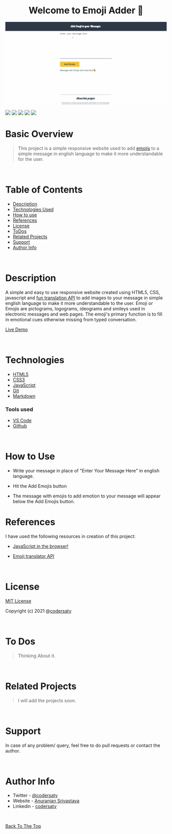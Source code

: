 <h1 align="center" id="top">Welcome to Emoji Adder 👋</h1>
<p align="center"><img src="demo.gif"></p>

![](https://img.shields.io/badge/CSS-3-blue)
![](https://img.shields.io/badge/HTML-5-blue)
![](https://img.shields.io/badge/JavaScript-ES6-blue)
![](https://img.shields.io/badge/git-%20-grey)
![](https://img.shields.io/badge/github-%20-grey)

# Basic Overview

> This project is a simple responsive website used to add [emojis](https://en.wikipedia.org/wiki/Emoji) to a simple message in english language to make it more understandable for the user.

<br/>


# Table of Contents

- [Description](#description)
- [Technologies Used](#technologies)
- [How to use](#How-to-use)
- [References](#references)
- [License](#license)
- [ToDos](#To-Dos)
- [Related Projects](#related-projects)
- [Support](#support)
- [Author Info](#author-info)

<br/>

# Description

A simple and easy to use responsive website created using HTML5, CSS, javascript and [fun translation API](https://funtranslations.com/) to add images to your message in simple english language to make it more understandable to the user. Emoji or Emojis are pictograms, logograms, ideograms and smileys used in electronic messages and web pages. The emoji's primary function is to fill in emotional cues otherwise missing from typed conversation.

[Live Demo](https://codersaty.github.io/EmojiAdder/)

<br/>

# Technologies

- [HTML5](https://en.wikipedia.org/wiki/HTML5)
- [CSS3](https://en.wikipedia.org/wiki/CSS)
- [JavaScript](https://en.wikipedia.org/wiki/JavaScript)
- [Git](https://en.wikipedia.org/wiki/Git)
- [Markdown](https://en.wikipedia.org/wiki/Markdown)

### Tools used

- [VS Code](https://en.wikipedia.org/wiki/Visual_Studio_Code)
- [Github](https://en.wikipedia.org/wiki/GitHub)

<br/>

# How to Use

- Write your message in place of "Enter Your Message Here" in english language.

- Hit the Add Emojis button

- The message with emojis to add emotion to your message will appear below the Add Emojis button.

# References

I have used the following resources in creation of this project:

- [JavaScript in the browser!](https://www.youtube.com/watch?v=yLZazznWoAs&list=PLzvhQUIpvvuj5KPnyPyWsvgyzNkX_ACPA&index=6)

- [Emoji translator API](https://funtranslations.com/emoji)


<br/>

# License

[MIT License](LICENSE.md)

Copyright (c) 2021 @[codersaty](http://codersaty.me)

<br/>

# To Dos

> Thinking About it.


<br/>

# Related Projects


> I will add the projects soon.


<br/>


# Support

In case of any problem/ query, feel free to do pull requests or contact the author.

<br/>

# Author Info

- Twitter - [@codersaty](https://twitter.com/codersaty)
- Website - [Anuranjan Srivastava](http://codersaty.me)
- Linkedin - [codersaty](https://www.linkedin.com/in/codersaty)

<br/>

[Back To The Top](#top)
